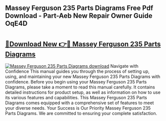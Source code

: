 ## Massey Ferguson 235 Parts Diagrams Free Pdf Download - Part-Aeb New Repair Owner Guide OqE4D

# <h2><a href="http://dfpwuks.blite.top/?on=Massey+Ferguson+235+Parts+Diagrams">🔗Download New 👉🔴 Massey Ferguson 235 Parts Diagrams</a></h2>

[![Massey Ferguson 235 Parts Diagrams download](https://i.imgur.com/lujVjoI.png)](http://dfpwuks.blite.top/?on=Massey+Ferguson+235+Parts+Diagrams)
Navigate with Confidence This manual guides you through the process of setting up, using, and maintaining your new Massey Ferguson 235 Parts Diagrams with confidence. Before you begin using your Massey Ferguson 235 Parts Diagrams, please take a moment to read this manual carefully. It contains detailed instructions for product setup, as well as information on how to use its various features and capabilities. This Massey Ferguson 235 Parts Diagrams comes equipped with a comprehensive set of features to meet your diverse needs. Your Success is Our Priority Massey Ferguson 235 Parts Diagrams. We are committed to ensuring your complete satisfaction.
